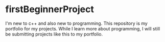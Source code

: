 # firstBeginnerProject
I'm new to c++ and also new to programming. This repository is my portfolio for my projects. While I learn more about programming, I will
still be submitting projects like this to my portfolio. 
